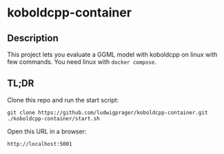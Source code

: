 # koboldcpp-container

## Description

This project lets you evaluate a GGML model with koboldcpp on linux
with few commands.
You need linux with `docker compose`.


## TL;DR
Clone this repo and run the start script:

```
git clone https://github.com/ludwigprager/koboldcpp-container.git
./koboldcpp-container/start.sh
```

Open this URL in a browser:
```
http://localhost:5001
```
